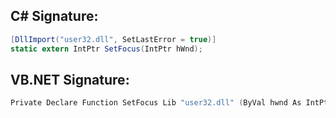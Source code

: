
## C# Signature:
```cs
[DllImport("user32.dll", SetLastError = true)]
static extern IntPtr SetFocus(IntPtr hWnd);
```

## VB.NET Signature:
```cs
Private Declare Function SetFocus Lib "user32.dll" (ByVal hwnd As IntPtr) As IntPtr
```
